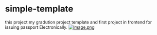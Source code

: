 # simple-template
this project my gradution project template and first project in frontend for issuing passport Electronically.
[![image.png](https://i.postimg.cc/VNwyWrX9/image.png)](https://postimg.cc/fV8gwb2k)
